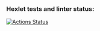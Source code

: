 ### Hexlet tests and linter status:
[![Actions Status](https://github.com/ludaalt/frontend-project-46/actions/workflows/hexlet-check.yml/badge.svg)](https://github.com/ludaalt/frontend-project-46/actions)